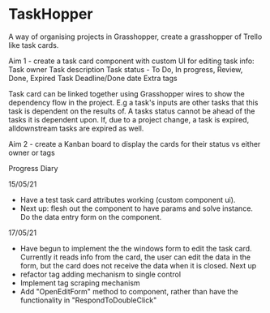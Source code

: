 # TaskHopper
A way of organising projects in Grasshopper, create a grasshopper of Trello like task cards.

Aim 1 - create a task card component with custom UI for editing task info: 
    Task owner
    Task description
    Task status - To Do, In progress, Review, Done, Expired
    Task Deadline/Done date
    Extra tags

Task card can be linked together using Grasshopper wires to show the dependency flow in the project. 
E.g a task's inputs are other tasks that this task is dependent on the results of. A tasks status cannot be ahead of the tasks it is dependent upon. If, due to a project change, a task is expired, alldownstream tasks are expired as well. 

Aim 2 - create a Kanban board to display the cards for their status vs either owner or tags

Progress Diary

15/05/21
- Have a test task card attributes working (custom component ui).
- Next up: flesh out the component to have params and solve instance. Do the data entry form on the component.

17/05/21
- Have begun to implement the the windows form to edit the task card. Currently it reads info from the card, the user can edit the data in the form, but the card does not receive the data when it is closed.
Next up 
- refactor tag adding mechanism to single control
- Implement tag scraping mechanism
- Add "OpenEditForm" method to component, rather than have the functionality in "RespondToDoubleClick" 
